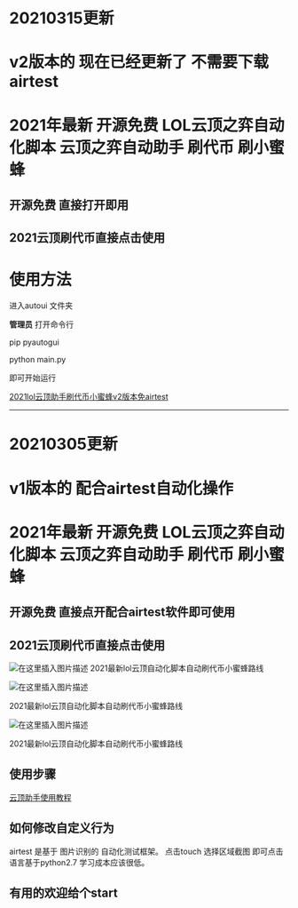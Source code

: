 # 20210315更新

# v2版本的 现在已经更新了 不需要下载airtest

# 2021年最新 开源免费 LOL云顶之弈自动化脚本 云顶之弈自动助手 刷代币 刷小蜜蜂 

## 开源免费 直接打开即用

## 2021云顶刷代币直接点击使用

# 使用方法 

进入autoui 文件夹

**管理员** 打开命令行

pip pyautogui

python main.py 

即可开始运行

[2021lol云顶助手刷代币小蜜蜂v2版本免airtest](https://www.huruwo.top/2021lol%e4%ba%91%e9%a1%b6%e5%8a%a9%e6%89%8b%e5%88%b7%e4%bb%a3%e5%b8%81%e5%b0%8f%e8%9c%9c%e8%9c%82v2%e7%89%88%e6%9c%ac%e5%85%8dairtest/)

--------------------------------------

# 20210305更新

# v1版本的 配合airtest自动化操作

# 2021年最新 开源免费 LOL云顶之弈自动化脚本 云顶之弈自动助手 刷代币 刷小蜜蜂 

## 开源免费 直接点开配合airtest软件即可使用


## 2021云顶刷代币直接点击使用


![在这里插入图片描述](https://img-blog.csdnimg.cn/20210306192450853.png?x-oss-process=image/watermark,type_ZmFuZ3poZW5naGVpdGk,shadow_10,text_aHR0cHM6Ly9ibG9nLmNzZG4ubmV0L2x3X3poYW9yaXRpYW4=,size_16,color_FFFFFF,t_70)
2021最新lol云顶自动化脚本自动刷代币小蜜蜂路线

![在这里插入图片描述](https://img-blog.csdnimg.cn/20210306192450699.png?x-oss-process=image/watermark,type_ZmFuZ3poZW5naGVpdGk,shadow_10,text_aHR0cHM6Ly9ibG9nLmNzZG4ubmV0L2x3X3poYW9yaXRpYW4=,size_16,color_FFFFFF,t_70)

2021最新lol云顶自动化脚本自动刷代币小蜜蜂路线


![在这里插入图片描述](https://img-blog.csdnimg.cn/20210306192450438.png?x-oss-process=image/watermark,type_ZmFuZ3poZW5naGVpdGk,shadow_10,text_aHR0cHM6Ly9ibG9nLmNzZG4ubmV0L2x3X3poYW9yaXRpYW4=,size_16,color_FFFFFF,t_70)


2021最新lol云顶自动化脚本自动刷代币小蜜蜂路线

## 使用步骤

[云顶助手使用教程](https://www.huruwo.top/2021%e5%b9%b4%e6%9c%80%e6%96%b0%e4%ba%91%e9%a1%b6%e8%87%aa%e5%8a%a8%e5%8a%a9%e6%89%8b%e5%88%b7%e4%bb%a3%e5%b8%81%e5%88%b7%e5%b0%8f%e8%9c%9c%e8%9c%82%e5%85%8d%e8%b4%b9%e5%bc%80%e6%ba%90%e9%99%84/)

## 如何修改自定义行为

airtest 是基于 图片识别的 自动化测试框架。
点击touch 选择区域截图 即可点击
语言基于python2.7 学习成本应该很低。



## 有用的欢迎给个start
